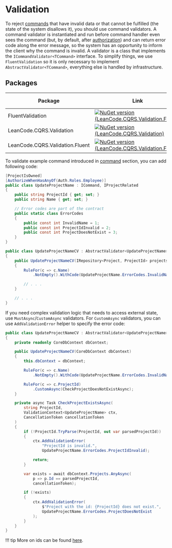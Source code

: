 # Validation

To reject [commands] that have invalid data or that cannot be fulfilled (the state of the system disallows it), you should use command validators. A command validator is instantiated and run before command handler even sees the command (but, by default, after [authorization]) and can return error code along the error message, so the system has an opportunity to inform the client why the command is invalid. A validator is a class that implements the `ICommandValidator<TCommand>` interface. To simplify things, we use `FluentValidation` so it is only necessary to implement `AbstractValidator<TCommand>`, everything else is handled by infrastructure.

## Packages

| Package | Link | Application in section |
| --- | ----------- | ----------- |
| FluentValidation | [![NuGet version (LeanCode.CQRS.Validation.Fluent)](https://img.shields.io/nuget/vpre/FluentValidation.svg?style=flat-square&logo=nuget)](https://www.nuget.org/packages/FluentValidation) | Validation |
| LeanCode.CQRS.Validation | [![NuGet version (LeanCode.CQRS.Validation)](https://img.shields.io/nuget/vpre/LeanCode.CQRS.Validation.svg?style=flat-square&logo=nuget)](https://www.nuget.org/packages/LeanCode.CQRS.Validation) | `ICommandValidator` |
| LeanCode.CQRS.Validation.Fluent | [![NuGet version (LeanCode.CQRS.Validation.Fluent)](https://img.shields.io/nuget/vpre/LeanCode.CQRS.Validation.Fluent.svg?style=flat-square&logo=nuget)](https://www.nuget.org/packages/LeanCode.CQRS.Validation.Fluent) | `AbstractValidator` |

To validate example command introduced in [command] section, you can add following code:

```csharp
[ProjectIsOwned]
[AuthorizeWhenHasAnyOf(Auth.Roles.Employee)]
public class UpdateProjectName : ICommand, IProjectRelated
{
    public string ProjectId { get; set; }
    public string Name { get; set; }

    // Error codes are part of the contract
    public static class ErrorCodes
    {
        public const int InvalidName = 1;
        public const int ProjectIdInvalid = 2;
        public const int ProjectDoesNotExist = 3;
    }
}
```

```csharp
public class UpdateProjectNameCV : AbstractValidator<UpdateProjectName>
{
    public UpdateProjectNameCV(IRepository<Project, ProjectId> projects)
    {
        RuleFor(c => c.Name)
            .NotEmpty().WithCode(UpdateProjectName.ErrorCodes.InvalidName);

        // . . .
    }

    // . . .
}
```

If you need complex validation logic that needs to access external state, use `MustAsync`/`CustomAsync` validators. For `CustomAsync` validators, you can use `AddValidationError` helper to specify the error code:

```csharp
public class UpdateProjectNameCV : AbstractValidator<UpdateProjectName>
{
    private readonly CoreDbContext dbContext;

    public UpdateProjectNameCV(CoreDbContext dbContext)
    {
        this.dbContext = dbContext;

        RuleFor(c => c.Name)
            .NotEmpty().WithCode(UpdateProjectName.ErrorCodes.InvalidName);

        RuleFor(c => c.ProjectId)
            .CustomAsync(CheckProjectDoesNotExistAsync);
    }

    private async Task CheckProjectExistsAsync(
        string ProjectId,
        ValidationContext<UpdateProjectName> ctx,
        CancellationToken cancellationToken
    )
    {
        if (!ProjectId.TryParse(ProjectId, out var parsedProjectId))
        {
            ctx.AddValidationError(
                "ProjectId is invalid.",
                UpdateProjectName.ErrorCodes.ProjectIdInvalid);

            return;
        }

        var exists = await dbContext.Projects.AnyAsync(
            p => p.Id == parsedProjectId,
            cancellationToken);

        if (!exists)
        {
            ctx.AddValidationError(
                $"Project with the id: {ProjectId} does not exist.",
                UpdateProjectName.ErrorCodes.ProjectDoesNotExist
            );
        }
    }
}
```

!!! tip
    More on ids can be found [here](../../domain/id/index.md).

[commands]: ../command/index.md
[command]: ../command/index.md
[authorization]: ../authorization/index.md
